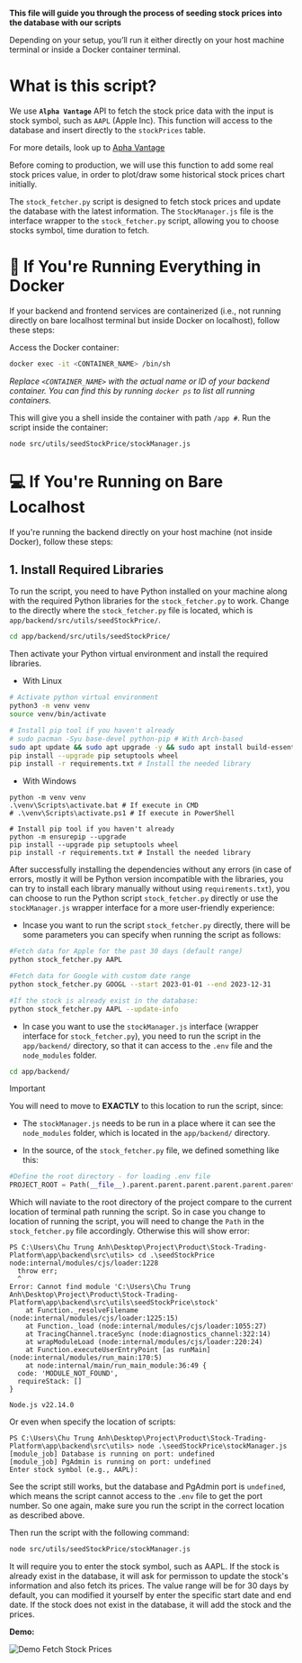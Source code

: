 **This file will guide you through the process of seeding stock prices into the database with our scripts**

Depending on your setup, you’ll run it either directly on your host machine terminal or inside a Docker container terminal.

# What is this script?

We use **`Alpha Vantage`** API to fetch the stock price data with the input is stock symbol, such as `AAPL` (Apple Inc). This function will access to the database and insert directly to the `stockPrices` table.

For more details, look up to [Apha Vantage](https://www.alphavantage.co/documentation/)


Before coming to production, we will use this function to add some real stock prices value, in order to plot/draw some historical stock prices chart initially.

The `stock_fetcher.py` script is designed to fetch stock prices and update the database with the latest information. The `StockManager.js` file is the interface wrapper to the `stock_fetcher.py` script, allowing you to choose stocks symbol, time duration to fetch.

# 🐳 If You're Running Everything in Docker

If your backend and frontend services are containerized (i.e., not running directly on bare localhost terminal but inside Docker on localhost), follow these steps:

Access the Docker container:

```bash
docker exec -it <CONTAINER_NAME> /bin/sh
```
*Replace `<CONTAINER_NAME>` with the actual name or ID of your backend container. You can find this by running `docker ps` to list all running containers.*

This will give you a shell inside the container with path `/app #`. Run the script inside the container:

```bash
node src/utils/seedStockPrice/stockManager.js
```
# 💻 If You're Running on Bare Localhost

If you're running the backend directly on your host machine (not inside Docker), follow these steps:

## 1. Install Required Libraries

To run the script, you need to have Python installed on your machine along with the required Python libraries for the `stock_fetcher.py` to work. Change to the directly where the `stock_fetcher.py` file is located, which is `app/backend/src/utils/seedStockPrice/`.

```bash
cd app/backend/src/utils/seedStockPrice/
```
Then activate your Python virtual environment and install the required libraries.

- With Linux

```bash
# Activate python virtual environment
python3 -m venv venv
source venv/bin/activate

# Install pip tool if you haven't already
# sudo pacman -Syu base-devel python-pip # With Arch-based
sudo apt update && sudo apt upgrade -y && sudo apt install build-essential python3-pip  # With Debian-based, use this command instead
pip install --upgrade pip setuptools wheel
pip install -r requirements.txt # Install the needed library
```

- With Windows

```shell
python -m venv venv
.\venv\Scripts\activate.bat # If execute in CMD
# .\venv\Scripts\activate.ps1 # If execute in PowerShell

# Install pip tool if you haven't already
python -m ensurepip --upgrade
pip install --upgrade pip setuptools wheel
pip install -r requirements.txt # Install the needed library
```

After successfully installing the dependencies without any errors (in case of errors, mostly it will be Python version incompatible with the libraries, you can try to install each library manually without using `requirements.txt`), you can choose to run the Python script `stock_fetcher.py` directly or use the `stockManager.js` wrapper interface for a more user-friendly experience:


- Incase you want to run the script `stock_fetcher.py` directly, there will be some parameters you can specify when running the script as follows:

```bash
#Fetch data for Apple for the past 30 days (default range)
python stock_fetcher.py AAPL

#Fetch data for Google with custom date range
python stock_fetcher.py GOOGL --start 2023-01-01 --end 2023-12-31

#If the stock is already exist in the database:
python stock_fetcher.py AAPL --update-info
```

- In case you want to use the `stockManager.js` interface (wrapper interface for `stock_fetcher.py`), you need to run the script in the `app/backend/` directory, so that it can access to the `.env` file and the `node_modules` folder.

```bash
cd app/backend/
```
> [!IMPORTANT]
> You will need to move to **EXACTLY** to this location to run the script, since:

- The `stockManager.js` needs to be run in a place where it can see the `node_modules` folder, which is located in the `app/backend/` directory.

- In the source, of the `stock_fetcher.py` file, we defined something like this:

```python
#Define the root directory - for loading .env file
PROJECT_ROOT = Path(__file__).parent.parent.parent.parent.parent.parent
```

Which will naviate to the root directory of the project compare to the current location of terminal path running the script. So in case you change to location of running the script, you will need to change the `Path` in the `stock_fetcher.py` file accordingly. Otherwise this will show error:

```plaintext
PS C:\Users\Chu Trung Anh\Desktop\Project\Product\Stock-Trading-Platform\app\backend\src\utils> cd .\seedStockPrice
node:internal/modules/cjs/loader:1228
  throw err;
  ^
Error: Cannot find module 'C:\Users\Chu Trung Anh\Desktop\Project\Product\Stock-Trading-Platform\app\backend\src\utils\seedStockPrice\stock'
    at Function._resolveFilename (node:internal/modules/cjs/loader:1225:15)
    at Function._load (node:internal/modules/cjs/loader:1055:27)
    at TracingChannel.traceSync (node:diagnostics_channel:322:14)
    at wrapModuleLoad (node:internal/modules/cjs/loader:220:24)
    at Function.executeUserEntryPoint [as runMain] (node:internal/modules/run_main:170:5)
    at node:internal/main/run_main_module:36:49 {
  code: 'MODULE_NOT_FOUND',
  requireStack: []
}

Node.js v22.14.0
```

Or even when specify the location of scripts:

```plaintext
PS C:\Users\Chu Trung Anh\Desktop\Project\Product\Stock-Trading-Platform\app\backend\src\utils> node .\seedStockPrice\stockManager.js
[module_job] Database is running on port: undefined
[module_job] PgAdmin is running on port: undefined
Enter stock symbol (e.g., AAPL): 
```
See the script still works, but the database and PgAdmin port is `undefined`, which means the script cannot access to the `.env` file to get the port number. So one again, make sure you run the script in the correct location as described above.



Then run the script with the following command:

```bash
node src/utils/seedStockPrice/stockManager.js
```

It will require you to enter the stock symbol, such as AAPL. If the stock is already exist in the database, it will ask for permisson to update the stock's information and also fetch its prices. The value range will be for 30 days by default, you can modified it yourself by enter the specific start date and end date. If the stock does not exist in the database, it will add the stock and the prices.

**Demo:**

![Demo Fetch Stock Prices](../../../../../docs/images/FetchPrice.gif)
